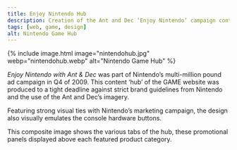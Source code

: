 ```yaml
---
title: Enjoy Nintendo Hub
description: Creation of the Ant and Dec ‘Enjoy Nintendo’ campaign content hub for Game.co.uk site
tags: [web, game, design]
alt: Nintendo Game Hub
---
```

{% include image.html image="nintendohub.jpg" webp="nintendohub.webp" alt="Nintendo Game Hub" %}

*Enjoy Nintendo with Ant & Dec* was part of Nintendo’s multi-million pound ad campaign in Q4 of 2009. This content ‘hub’ of the GAME website was produced to a tight deadline against strict brand guidelines from Nintendo and the use of the Ant and Dec’s imagery. 

Featuring strong visual ties with Nintendo’s marketing campaign, the design also visually emulates the console hardware buttons. 

This composite image shows the various tabs of the hub, these promotional panels displayed above each featured product category.

